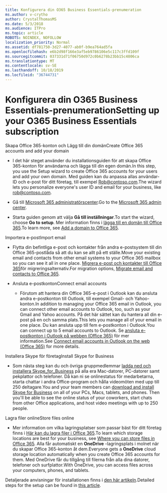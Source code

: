 ```yaml
---
title: Konfigurera din O365 Business Essentials-prenumeration
ms.author: v-crytho
author: CrystalThomasMS
ms.date: 5/3/2018
ms.audience: ITPro
ms.topic: article
ROBOTS: NOINDEX, NOFOLLOW
localization_priority: Normal
ms.assetid: df781750-3d27-4077-ab0f-b9ea764ad5fa
ms.openlocfilehash: e6b2d98f166e3af5eb9786106e5c117c3ffd109f
ms.sourcegitcommit: 037331d71f06750d972c0b6278b23bb15c4806ca
ms.translationtype: MT
ms.contentlocale: sv-SE
ms.lasthandoff: 10/18/2019
ms.locfileid: "36744731"
---
```

# <a name="setting-up-your-o365-business-essentials-subscription"></a><span data-ttu-id="0614d-102">Konfigurera din O365 Business Essentials-prenumeration</span><span class="sxs-lookup"><span data-stu-id="0614d-102">Setting up your O365 Business Essentials subscription</span></span>

<span data-ttu-id="0614d-103">Skapa Office 365-konton och Lägg till din domän</span><span class="sxs-lookup"><span data-stu-id="0614d-103">Create Office 365 accounts and add your domain</span></span>
  
- <span data-ttu-id="0614d-104">I det här steget använder du installationsguiden för att skapa Office 365-konton för användarna och lägga till din egen domän.</span><span class="sxs-lookup"><span data-stu-id="0614d-104">In this step, you use the Setup wizard to create Office 365 accounts for your users and add your own domain.</span></span> <span data-ttu-id="0614d-105">Med guiden kan du anpassa allas användar-ID och e-post för ditt företag, till exempel [Rob@contoso.com](mailto:rob@contoso.com).</span><span class="sxs-lookup"><span data-stu-id="0614d-105">The wizard lets you personalize everyone's user ID and email for your business, like [rob@contoso.com](mailto:rob@contoso.com).</span></span>
    
- <span data-ttu-id="0614d-106">Gå till [Microsoft 365 administratörscenter](https://login.partner.microsoftonline.cn/).</span><span class="sxs-lookup"><span data-stu-id="0614d-106">Go to the [Microsoft 365 admin center](https://login.partner.microsoftonline.cn/).</span></span>
    
- <span data-ttu-id="0614d-107">Starta guiden genom att välja **Gå till inställningar**.</span><span class="sxs-lookup"><span data-stu-id="0614d-107">To start the wizard, choose **Go to setup**.</span></span> <span data-ttu-id="0614d-108">Mer information finns i [lägga till en domän till Office 365](https://docs.microsoft.com/office365/admin/setup/add-domain).</span><span class="sxs-lookup"><span data-stu-id="0614d-108">To learn more, see [Add a domain to Office 365](https://docs.microsoft.com/office365/admin/setup/add-domain).</span></span>
    
<span data-ttu-id="0614d-109">Importera e-post</span><span class="sxs-lookup"><span data-stu-id="0614d-109">Import email</span></span>
  
- <span data-ttu-id="0614d-110">Flytta din befintliga e-post och kontakter från andra e-postsystem till din Office 365-postlåda så att du kan se allt på ett ställe.</span><span class="sxs-lookup"><span data-stu-id="0614d-110">Move your existing email and contacts from other email systems to your Office 365 mailbox so you can see it all in one place.</span></span> <span data-ttu-id="0614d-111">[Migrera e-post och kontakter till Office 365](https://docs.microsoft.com/office365/admin/setup/migrate-email-and-contacts-admin)för migreringsalternativ.</span><span class="sxs-lookup"><span data-stu-id="0614d-111">For migration options, [Migrate email and contacts to Office 365](https://docs.microsoft.com/office365/admin/setup/migrate-email-and-contacts-admin).</span></span>
    
- <span data-ttu-id="0614d-112">Ansluta e-postkonton</span><span class="sxs-lookup"><span data-stu-id="0614d-112">Connect email accounts</span></span>
    
  - <span data-ttu-id="0614d-113">Förutom att hantera din Office 365-e-post i Outlook kan du ansluta andra e-postkonton till Outlook, till exempel Gmail- och Yahoo-konton.</span><span class="sxs-lookup"><span data-stu-id="0614d-113">In addition to managing your Office 365 email in Outlook, you can connect other email accounts to Outlook, too, such as your Gmail and Yahoo accounts.</span></span> <span data-ttu-id="0614d-114">På det här sättet kan du hantera all din e-post på en och samma plats.</span><span class="sxs-lookup"><span data-stu-id="0614d-114">This lets you manage all of your email in one place.</span></span> <span data-ttu-id="0614d-115">Du kan ansluta upp till fem e-postkonton i Outlook.</span><span class="sxs-lookup"><span data-stu-id="0614d-115">You can connect up to 5 email accounts to Outlook.</span></span> <span data-ttu-id="0614d-116">Se [ansluta e-postkonton i Outlook på webben (Office 365)](https://support.office.com/Article/Connect-email-accounts-in-Outlook-on-the-web-Office-365-d7012ff0-924f-4f78-8aca-c3912d886c4d) för mer information.</span><span class="sxs-lookup"><span data-stu-id="0614d-116">See [Connect email accounts in Outlook on the web (Office 365)](https://support.office.com/Article/Connect-email-accounts-in-Outlook-on-the-web-Office-365-d7012ff0-924f-4f78-8aca-c3912d886c4d) for more details.</span></span> 
    
<span data-ttu-id="0614d-117">Installera Skype för företag</span><span class="sxs-lookup"><span data-stu-id="0614d-117">Install Skype for Business</span></span>
  
- <span data-ttu-id="0614d-p105">Som nästa steg kan du och övriga gruppmedlemmar [ladda ned och installera Skype_for_Business](https://support.office.com/Article/download-and-install-Skype-for-Business-8a0d4da8-9d58-44f9-9759-5c8f340cb3fb) på alla era Mac-datorer, PC-datorer samt pekplattor och telefoner. Då kan ni se onlinestatus för medarbetarna, starta chattar i andra Office-program och hålla videomöten med upp till 250 deltagare.</span><span class="sxs-lookup"><span data-stu-id="0614d-p105">You and your team members can [download and install Skype for Business](https://support.office.com/Article/download-and-install-Skype-for-Business-8a0d4da8-9d58-44f9-9759-5c8f340cb3fb) on all of your PCs, Macs, tablets, and phones. Then you'll be able to see the online status of your coworkers, start chats from other Office applications, and host video meetings with up to 250 people.</span></span> 
    
<span data-ttu-id="0614d-120">Lagra filer online</span><span class="sxs-lookup"><span data-stu-id="0614d-120">Store files online</span></span>
  
- <span data-ttu-id="0614d-121">Mer information om vilka lagringsplatser som passar bäst för ditt företag finns i [Här kan du lagra filer i Office 365](https://support.office.com/article/c7c20284-bc94-47f4-9728-d28e9daf0790.aspx).</span><span class="sxs-lookup"><span data-stu-id="0614d-121">To learn which storage locations are best for your business, see [Where you can store files in Office 365](https://support.office.com/article/c7c20284-bc94-47f4-9728-d28e9daf0790.aspx).</span></span> <span data-ttu-id="0614d-122">Alla får automatiskt en **OneDrive** -lagringsplats i molnet när du skapar Office 365-konton åt dem.</span><span class="sxs-lookup"><span data-stu-id="0614d-122">Everyone gets a **OneDrive** cloud storage location automatically when you create Office 365 accounts for them.</span></span> <span data-ttu-id="0614d-123">Med OneDrive får du tillgång till filerna från alla dina datorer, telefoner och surfplattor.</span><span class="sxs-lookup"><span data-stu-id="0614d-123">With OneDrive, you can access files across your computers, phones, and tablets.</span></span> 
    
<span data-ttu-id="0614d-124">Detaljerade anvisningar för installationen finns i [den här artikeln](https://docs.microsoft.com/office365/admin/setup/setup).</span><span class="sxs-lookup"><span data-stu-id="0614d-124">Detailed steps for the setup can be found in [this article](https://docs.microsoft.com/office365/admin/setup/setup).</span></span>
  

